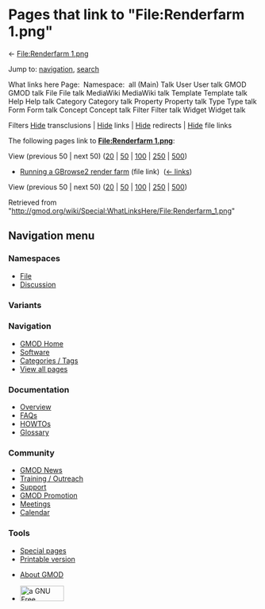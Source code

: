 <div id="mw-page-base" class="noprint">

</div>

<div id="mw-head-base" class="noprint">

</div>

<div id="content" class="mw-body" role="main">

<span id="top"></span>

<div id="mw-js-message" style="display:none;">

</div>



# <span dir="auto">Pages that link to "File:Renderfarm 1.png"</span>

<div id="bodyContent">

<div id="contentSub">

← [File:Renderfarm
1.png](/wiki/File:Renderfarm_1.png "File:Renderfarm 1.png")

</div>

<div id="jump-to-nav" class="mw-jump">

Jump to: [navigation](#mw-navigation), [search](#p-search)

</div>

<div id="mw-content-text">

What links here Page:  Namespace:  all (Main) Talk User User talk GMOD
GMOD talk File File talk MediaWiki MediaWiki talk Template Template talk
Help Help talk Category Category talk Property Property talk Type Type
talk Form Form talk Concept Concept talk Filter Filter talk Widget
Widget talk

Filters
[Hide](/mediawiki/index.php?title=Special:WhatLinksHere/File:Renderfarm_1.png&hidetrans=1 "Special:WhatLinksHere/File:Renderfarm 1.png")
transclusions \|
[Hide](/mediawiki/index.php?title=Special:WhatLinksHere/File:Renderfarm_1.png&hidelinks=1 "Special:WhatLinksHere/File:Renderfarm 1.png")
links \|
[Hide](/mediawiki/index.php?title=Special:WhatLinksHere/File:Renderfarm_1.png&hideredirs=1 "Special:WhatLinksHere/File:Renderfarm 1.png")
redirects \|
[Hide](/mediawiki/index.php?title=Special:WhatLinksHere/File:Renderfarm_1.png&hideimages=1 "Special:WhatLinksHere/File:Renderfarm 1.png")
file links

The following pages link to **[File:Renderfarm
1.png](/wiki/File:Renderfarm_1.png "File:Renderfarm 1.png")**:

View (previous 50 \| next 50)
([20](/mediawiki/index.php?title=Special:WhatLinksHere/File:Renderfarm_1.png&limit=20 "Special:WhatLinksHere/File:Renderfarm 1.png")
\|
[50](/mediawiki/index.php?title=Special:WhatLinksHere/File:Renderfarm_1.png&limit=50 "Special:WhatLinksHere/File:Renderfarm 1.png")
\|
[100](/mediawiki/index.php?title=Special:WhatLinksHere/File:Renderfarm_1.png&limit=100 "Special:WhatLinksHere/File:Renderfarm 1.png")
\|
[250](/mediawiki/index.php?title=Special:WhatLinksHere/File:Renderfarm_1.png&limit=250 "Special:WhatLinksHere/File:Renderfarm 1.png")
\|
[500](/mediawiki/index.php?title=Special:WhatLinksHere/File:Renderfarm_1.png&limit=500 "Special:WhatLinksHere/File:Renderfarm 1.png"))

- [Running a GBrowse2 render
  farm](/wiki/Running_a_GBrowse2_render_farm "Running a GBrowse2 render farm")
  (file link) ‎ <span class="mw-whatlinkshere-tools">([←
  links](/mediawiki/index.php?title=Special:WhatLinksHere&target=Running+a+GBrowse2+render+farm "Special:WhatLinksHere"))</span>

View (previous 50 \| next 50)
([20](/mediawiki/index.php?title=Special:WhatLinksHere/File:Renderfarm_1.png&limit=20 "Special:WhatLinksHere/File:Renderfarm 1.png")
\|
[50](/mediawiki/index.php?title=Special:WhatLinksHere/File:Renderfarm_1.png&limit=50 "Special:WhatLinksHere/File:Renderfarm 1.png")
\|
[100](/mediawiki/index.php?title=Special:WhatLinksHere/File:Renderfarm_1.png&limit=100 "Special:WhatLinksHere/File:Renderfarm 1.png")
\|
[250](/mediawiki/index.php?title=Special:WhatLinksHere/File:Renderfarm_1.png&limit=250 "Special:WhatLinksHere/File:Renderfarm 1.png")
\|
[500](/mediawiki/index.php?title=Special:WhatLinksHere/File:Renderfarm_1.png&limit=500 "Special:WhatLinksHere/File:Renderfarm 1.png"))

</div>

<div class="printfooter">

Retrieved from
"<http://gmod.org/wiki/Special:WhatLinksHere/File:Renderfarm_1.png>"

</div>

<div id="catlinks" class="catlinks catlinks-allhidden">

</div>

<div class="visualClear">

</div>

</div>

</div>

<div id="mw-navigation">

## Navigation menu

<div id="mw-head">



<div id="left-navigation">

<div id="p-namespaces" class="vectorTabs" role="navigation"
aria-labelledby="p-namespaces-label">

### Namespaces

- <span id="ca-nstab-image"><a href="/wiki/File:Renderfarm_1.png" accesskey="c"
  title="View the file page [c]">File</a></span>
- <span id="ca-talk"><a
  href="/mediawiki/index.php?title=File_talk:Renderfarm_1.png&amp;action=edit&amp;redlink=1"
  accesskey="t"
  title="Discussion about the content page [t]">Discussion</a></span>

</div>

<div id="p-variants" class="vectorMenu emptyPortlet" role="navigation"
aria-labelledby="p-variants-label">

### 

### Variants[](#)

<div class="menu">

</div>

</div>

</div>

<div id="right-navigation">





</div>



</div>

</div>

</div>

<div id="mw-panel">

<div id="p-logo" role="banner">

<a href="/wiki/Main_Page"
style="background-image: url(http://gmod.org/images/GMOD-cogs.png);"
title="Visit the main page"></a>

</div>

<div id="p-Navigation" class="portal" role="navigation"
aria-labelledby="p-Navigation-label">

### Navigation

<div class="body">

- <span id="n-GMOD-Home">[GMOD Home](/wiki/Main_Page)</span>
- <span id="n-Software">[Software](/wiki/GMOD_Components)</span>
- <span id="n-Categories-.2F-Tags">[Categories /
  Tags](/wiki/Categories)</span>
- <span id="n-View-all-pages">[View all
  pages](/wiki/Special:AllPages)</span>

</div>

</div>

<div id="p-Documentation" class="portal" role="navigation"
aria-labelledby="p-Documentation-label">

### Documentation

<div class="body">

- <span id="n-Overview">[Overview](/wiki/Overview)</span>
- <span id="n-FAQs">[FAQs](/wiki/Category:FAQ)</span>
- <span id="n-HOWTOs">[HOWTOs](/wiki/Category:HOWTO)</span>
- <span id="n-Glossary">[Glossary](/wiki/Glossary)</span>

</div>

</div>

<div id="p-Community" class="portal" role="navigation"
aria-labelledby="p-Community-label">

### Community

<div class="body">

- <span id="n-GMOD-News">[GMOD News](/wiki/GMOD_News)</span>
- <span id="n-Training-.2F-Outreach">[Training /
  Outreach](/wiki/Training_and_Outreach)</span>
- <span id="n-Support">[Support](/wiki/Support)</span>
- <span id="n-GMOD-Promotion">[GMOD
  Promotion](/wiki/GMOD_Promotion)</span>
- <span id="n-Meetings">[Meetings](/wiki/Meetings)</span>
- <span id="n-Calendar">[Calendar](/wiki/Calendar)</span>

</div>

</div>

<div id="p-tb" class="portal" role="navigation"
aria-labelledby="p-tb-label">

### Tools

<div class="body">

- <span id="t-specialpages"><a href="/wiki/Special:SpecialPages" accesskey="q"
  title="A list of all special pages [q]">Special pages</a></span>
- <span id="t-print"><a
  href="/mediawiki/index.php?title=Special:WhatLinksHere/File:Renderfarm_1.png&amp;printable=yes"
  rel="alternate" accesskey="p"
  title="Printable version of this page [p]">Printable version</a></span>

</div>

</div>

</div>

</div>

<div id="footer" role="contentinfo">

- <span id="footer-places-about">[About
  GMOD](/wiki/GMOD:About "GMOD:About")</span>

<!-- -->

- <span id="footer-copyrightico">[<img src="http://www.gnu.org/graphics/gfdl-logo-small.png" width="88"
  height="31" alt="a GNU Free Documentation License" />](http://www.gnu.org/licenses/fdl-1.3.html)</span>




</div>
